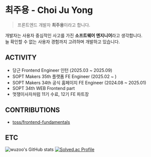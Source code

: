 # 최주용 - Choi Ju Yong

> 프론트엔드 개발자 **최주용**이라고 합니다.

개발자는 사용자 중심적인 사고를 가진 <strong>소프트웨어 엔지니어</strong>라고 생각합니다. <br />
늘 확인할 수 없는 사용자 경험까지 고려하며 개발하고 있습니다.

## ACTIVITY
- 당근 Frontend Engineer 인턴 (2025.03 ~ 2025.09)
- SOPT Makers 35th 플랫폼 FE Engineer (2025.02 ~ )
- SOPT Makers 34th 공식 홈페이지 FE Engineer (2024.08 ~ 2025.01)
- SOPT 34th WEB Frontend part
- 멋쟁이사자처럼 11기 수료, 12기 FE 파트장

## CONTRIBUTIONS
- [toss/frontend-fundamentals](https://github.com/toss/frontend-fundamentals/pull/101)

## ETC

![wuzoo's GitHub stats](https://github-readme-stats.vercel.app/api?username=wuzoo&include_all_commits=True&show_icons=true&theme=dark)
[![Solved.ac Profile](http://mazassumnida.wtf/api/v2/generate_badge?boj=jeon2308)](https://solved.ac/jeon2308/)

<!--
**wuzoo/wuzoo** is a ✨ _special_ ✨ repository because its `README.md` (this file) appears on your GitHub profile.

Here are some ideas to get you started:

- 🔭 I’m currently working on ...
- 🌱 I’m currently learning ...
- 👯 I’m looking to collaborate on ...
- 🤔 I’m looking for help with ...
- 💬 Ask me about ...
- 📫 How to reach me: ...
- 😄 Pronouns: ...
- ⚡ Fun fact: ...
-->
